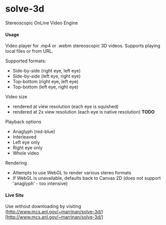 # solve-3d
Stereoscopic OnLine Video Engine

#### Usage

Video player for .mp4 or .webm stereoscopic 3D videos. Supports playing local files or from URL.

Supported formats:
 * Side-by-side (right eye, left eye)
 * Side-by-side (left eye, right eye)
 * Top-bottom (right eye, left eye)
 * Top-bottom (left eye, right eye)

Video size
 * rendered at view resolution (each eye is squished)
 * rendered at 2x view resolution (each eye is native resolution) **TODO**

Playback options
 * Anaglyph (red-blue)
 * Interleaved
 * Left eye only
 * Right eye only
 * Whole video

Rendering
 * Attempts to use WebGL to render various stereo formats
 * If WebGL is unavailable, defaults back to Canvas 2D (does not support 'anaglyph' - too intensive)

#### Live Site

Use without downloading by visiting (http://www.mcs.anl.gov/~marrinan/solve-3d/)[http://www.mcs.anl.gov/~marrinan/solve-3d/]
